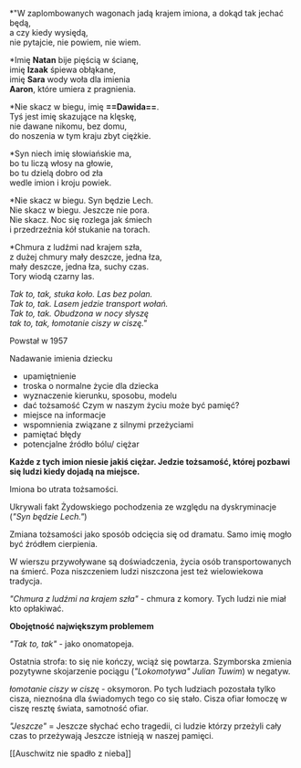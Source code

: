 
*"W zaplombowanych wagonach
jadą krajem imiona,
a dokąd tak jechać będą,  
a czy kiedy wysiędą,  
nie pytajcie, nie powiem, nie wiem.  
  
*Imię **Natan** bije pięścią w ścianę,  
imię **Izaak** śpiewa obłąkane,  
imię **Sara** wody woła dla imienia  
**Aaron**, które umiera z pragnienia.  
  
*Nie skacz w biegu, imię **==Dawida==**.  
Tyś jest imię skazujące na klęskę,  
nie dawane nikomu, bez domu,  
do noszenia w tym kraju zbyt ciężkie.  
  
*Syn niech imię słowiańskie ma,  
bo tu liczą włosy na głowie,  
bo tu dzielą dobro od zła  
wedle imion i kroju powiek.  
  
*Nie skacz w biegu. Syn będzie Lech.  
Nie skacz w biegu. Jeszcze nie pora.  
Nie skacz. Noc się rozlega jak śmiech  
i przedrzeźnia kół stukanie na torach.  
  
*Chmura z ludźmi nad krajem szła,  
z dużej chmury mały deszcze, jedna łza,  
mały deszcze, jedna łza, suchy czas.  
Tory wiodą czarny las.  
  
*Tak to, tak, stuka koło. Las bez polan.  
Tak to, tak. Lasem jedzie transport wołań.  
Tak to, tak. Obudzona w nocy słyszę  
tak to, tak, łomotanie ciszy w ciszę."*

Powstał w 1957

Nadawanie imienia dziecku
- upamiętnienie
- troska o normalne życie dla dziecka
- wyznaczenie kierunku, sposobu, modelu
- dać tożsamość
Czym w naszym życiu może być pamięć?
- miejsce na informacje
- wspomnienia związane z silnymi przeżyciami
- pamiętać błędy
- potencjalne źródło bólu/ ciężar

**Każde z tych imion niesie jakiś ciężar. Jedzie tożsamość, której pozbawi się ludzi kiedy dojadą na miejsce.**

Imiona bo utrata tożsamości.

Ukrywali fakt Żydowskiego pochodzenia ze względu na dyskryminacje (*"Syn będzie Lech."*)

Zmiana tożsamości jako sposób odcięcia się od dramatu. Samo imię mogło być źródłem cierpienia. 

W wierszu przywoływane są doświadczenia, życia osób transportowanych na śmierć. Poza niszczeniem ludzi niszczona jest też wielowiekowa tradycja. 

*"Chmura z ludźmi na krajem szła"* - chmura z komory. Tych ludzi nie miał kto opłakiwać. 

**Obojętność największym problemem**

*"Tak to, tak"* - jako onomatopeja.

Ostatnia strofa: to się nie kończy, wciąż się powtarza. Szymborska zmienia pozytywne skojarzenie pociągu (*"Lokomotywa" Julian Tuwim*) w negatyw.

*łomotanie ciszy w ciszę* - oksymoron. Po tych ludziach pozostała tylko cisza, nieznośna dla świadomych tego co się stało. Cisza ofiar łomoczę w ciszę resztę świata, samotność ofiar. 

*"Jeszcze"* = Jeszcze słychać echo tragedii, ci ludzie którzy przeżyli cały czas to przeżywają  Jeszcze istnieją w naszej pamięci. 

[[Auschwitz nie spadło z nieba]]